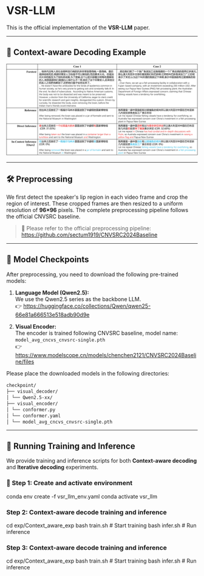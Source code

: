# VSR-LLM

This is the official implementation of the **VSR-LLM** paper.

---

## 🧠 Context-aware Decoding Example

![VSR-LLM Architecture](pic/icl_example.png)

---

## 🛠️ Preprocessing

We first detect the speaker's lip region in each video frame and crop the region of interest. These cropped frames are then resized to a uniform resolution of **96×96** pixels. The complete preprocessing pipeline follows the official CNVSRC baseline.

> 🔗 Please refer to the official preprocessing pipeline:  
> https://github.com/sectum1919/CNVSRC2024Baseline

---

## 🔗 Model Checkpoints

After preprocessing, you need to download the following pre-trained models:

1. **Language Model (Qwen2.5):**  
   We use the Qwen2.5 series as the backbone LLM.  
   👉 https://huggingface.co/collections/Qwen/qwen25-66e81a666513e518adb90d9e

2. **Visual Encoder:**  
   The encoder is trained following CNVSRC baseline, model name:  
   `model_avg_cncvs_cnvsrc-single.pth`  
   👉 https://www.modelscope.cn/models/chenchen2121/CNVSRC2024Baseline/files

Please place the downloaded models in the following directories:


```
checkpoint/
├── visual_decoder/
│ └── Qwen2.5-xx/
├── visual_encoder/
│ └── conformer.py
│ └── conformer.yaml
│ └── model_avg_cncvs_cnvsrc-single.pth
```

---

## 🚀 Running Training and Inference

We provide training and inference scripts for both **Context-aware decoding** and **Iterative decoding** experiments.

### 🔧 Step 1: Create and activate environment


conda env create -f vsr_llm_env.yaml
conda activate vsr_llm

### Step 2: Context-aware decode training and inference
cd exp/Context_aware_exp
bash train.sh    # Start training
bash infer.sh    # Run inference

### Step 3: Context-aware decode training and inference
cd exp/Context_aware_exp
bash train.sh    # Start training
bash infer.sh    # Run inference